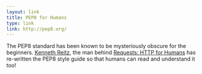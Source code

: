 ```yaml
---
layout: link
title: PEP8 for Humans
type: link
link: http://pep8.org/
---
```


The PEP8 standard has been known to be mysteriously obscure for the beginners.
[Kenneth Reitz](http://www.kennethreitz.org/), the man behind [Requests: HTTP for Humans](http://docs.python-requests.org/en/master/) has re-written the PEP8 style
guide so that humans can read and understand it too!
